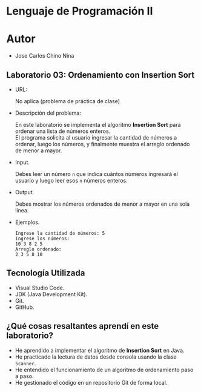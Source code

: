 # Lenguaje de Programación II  

# Autor  
- Jose Carlos Chino Nina  

## Laboratorio 03: Ordenamiento con Insertion Sort  
- URL:  
   
  No aplica (problema de práctica de clase)  
   
- Descripción del problema:  
   
  En este laboratorio se implementa el algoritmo **Insertion Sort** para ordenar una lista de números enteros.  
  El programa solicita al usuario ingresar la cantidad de números a ordenar, luego los números, y finalmente muestra el arreglo ordenado de menor a mayor.  

- Input.  

  Debes leer un número `n` que indica cuántos números ingresará el usuario y luego leer esos `n` números enteros.  

- Output.  

  Debes mostrar los números ordenados de menor a mayor en una sola línea.  

- Ejemplos.  

  ```text
  Ingrese la cantidad de números: 5
  Ingrese los números:
  10 3 8 2 5
  Arreglo ordenado:
  2 3 5 8 10

## Tecnología Utilizada
- Visual Studio Code.
- JDK (Java Development Kit).
- Git.
- GitHub.

## ¿Qué cosas resaltantes aprendí en este laboratorio?
- He aprendido a implementar el algoritmo de **Insertion Sort** en Java.
- He practicado la lectura de datos desde consola usando la clase `Scanner`.
- He entendido el funcionamiento de un algoritmo de ordenamiento paso a paso.
- He gestionado el código en un repositorio Git de forma local.
